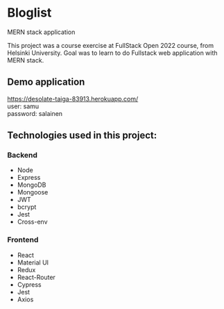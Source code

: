 # Bloglist
MERN stack application

This project was a course exercise at FullStack Open 2022 course, from Helsinki University. Goal was to learn to do Fullstack web application with MERN stack.

## Demo application
https://desolate-taiga-83913.herokuapp.com/  
user: samu  
password: salainen

## Technologies used in this project:
### Backend
- Node
- Express
- MongoDB
- Mongoose
- JWT
- bcrypt
- Jest
- Cross-env

### Frontend
- React
- Material UI
- Redux
- React-Router
- Cypress
- Jest
- Axios


